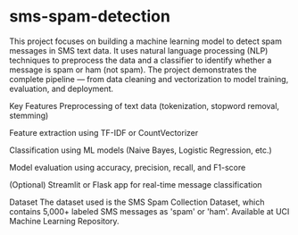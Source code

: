 # sms-spam-detection
This project focuses on building a machine learning model to detect spam messages in SMS text data. It uses natural language processing (NLP) techniques to preprocess the data and a classifier to identify whether a message is spam or ham (not spam). The project demonstrates the complete pipeline — from data cleaning and vectorization to model training, evaluation, and deployment.

Key Features
Preprocessing of text data (tokenization, stopword removal, stemming)

Feature extraction using TF-IDF or CountVectorizer

Classification using ML models (Naive Bayes, Logistic Regression, etc.)

Model evaluation using accuracy, precision, recall, and F1-score

(Optional) Streamlit or Flask app for real-time message classification

Dataset
The dataset used is the SMS Spam Collection Dataset, which contains 5,000+ labeled SMS messages as 'spam' or 'ham'. Available at UCI Machine Learning Repository.
